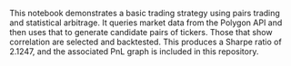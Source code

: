 This notebook demonstrates a basic trading strategy using pairs trading and statistical arbitrage. It queries market data from the Polygon API and then uses that to generate candidate pairs of tickers. Those that show correlation are selected and backtested. This produces a Sharpe ratio of 2.1247, and the associated PnL graph is included in this repository.
